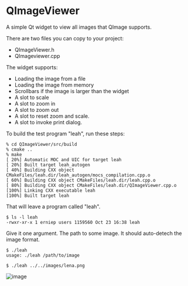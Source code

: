 # QImageViewer
A simple Qt widget to view all images that QImage supports.

There are two files you can copy to your project:

* QImageViewer.h
* QImageviewer.cpp

The widget supports:

* Loading the image from a file
* Loading the image from memory
* Scrollbars if the image is larger than the widget
* A slot to scale
* A slot to zoom in
* A slot to zoom out
* A slot to reset zoom and scale.
* A slot to invoke print dialog.

To build the test program "leah",  run these steps:
```
% cd QImageViewer/src/build
% cmake ..
% make
[ 20%] Automatic MOC and UIC for target leah
[ 20%] Built target leah_autogen
[ 40%] Building CXX object CMakeFiles/leah.dir/leah_autogen/mocs_compilation.cpp.o
[ 60%] Building CXX object CMakeFiles/leah.dir/leah.cpp.o
[ 80%] Building CXX object CMakeFiles/leah.dir/QImageViewer.cpp.o
[100%] Linking CXX executable leah
[100%] Built target leah

```
That will leave a program called "leah".
```
$ ls -l leah
-rwxr-xr-x 1 erniep users 1159560 Oct 23 16:38 leah
```
Give it one argument. The path to some image. It should auto-detech the image format.
```
$ ./leah
usage: ./leah /path/to/image

$ ./leah ../../images/lena.png
```

![image](https://user-images.githubusercontent.com/44415985/197419762-cf2986d6-6e30-460a-b73a-4712312ffda0.png)
